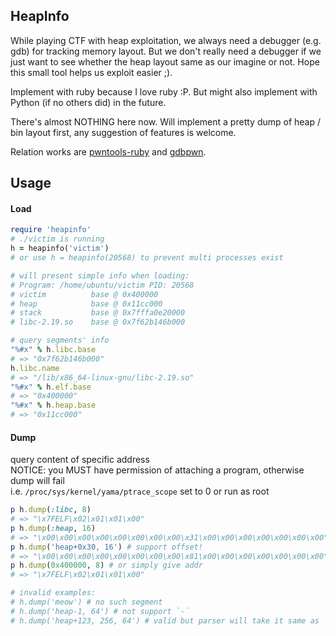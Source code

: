 ## HeapInfo
While playing CTF with heap exploitation, we always need a debugger (e.g. gdb) for tracking memory layout. But we don't really need a debugger if we just want to see whether the heap layout same as our imagine or not. Hope this small tool helps us exploit easier ;).

Implement with ruby because I love ruby :P. But might also implement with Python (if no others did) in the future.

There's almost NOTHING here now. Will implement a pretty dump of heap / bin layout first, any suggestion of features is welcome.

Relation works are [pwntools-ruby](https://github.com/peter50216/pwntools-ruby) and [gdbpwn](https://github.com/scwuaptx/Pwngdb).

## Usage

#### Load
```ruby
require 'heapinfo'
# ./victim is running
h = heapinfo('victim') 
# or use h = heapinfo(20568) to prevent multi processes exist

# will present simple info when loading:
# Program: /home/ubuntu/victim PID: 20568
# victim          base @ 0x400000
# heap            base @ 0x11cc000
# stack           base @ 0x7fffa0e20000
# libc-2.19.so    base @ 0x7f62b146b000

# query segments' info
"%#x" % h.libc.base
# => "0x7f62b146b000"
h.libc.name
# => "/lib/x86_64-linux-gnu/libc-2.19.so"
"%#x" % h.elf.base
# => "0x400000"
"%#x" % h.heap.base
# => "0x11cc000"
```

#### Dump
query content of specific address   
NOTICE: you MUST have permission of attaching a program, otherwise dump will fail   
i.e. `/proc/sys/kernel/yama/ptrace_scope` set to 0 or run as root

```ruby
p h.dump(:libc, 8)
# => "\x7FELF\x02\x01\x01\x00"
p h.dump(:heap, 16)
# => "\x00\x00\x00\x00\x00\x00\x00\x00\x31\x00\x00\x00\x00\x00\x00\x00"
p h.dump('heap+0x30, 16') # support offset!
# => "\x00\x00\x00\x00\x00\x00\x00\x00\x81\x00\x00\x00\x00\x00\x00\x00"
p h.dump(0x400000, 8) # or simply give addr
# => "\x7FELF\x02\x01\x01\x00"

# invalid examples:
# h.dump('meow') # no such segment
# h.dump('heap-1, 64') # not support `-`
# h.dump('heap+123, 256, 64') # valid but parser will take it same as 'heap+123, 64'
```
